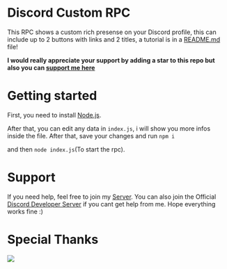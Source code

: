 # Discord Custom RPC
This RPC shows a custom rich presense on your Discord profile, this can include up to 2 buttons with links and 2 titles, a tutorial is in a [README.md](https://github.com/2Lost4This/Discord-Custom-RPC/README.md/) file! 

**I would really appreciate your support by adding a star to this repo but also you can [support me here](https://www.buymeacoffee.com/2lost4this)**


# Getting started

First, you need to install [Node.js](https://nodejs.org/en/).

After that, you can edit any data in `index.js`, i will show you more infos inside the file. After that, save your changes and run `npm i` 

and then `node index.js`(To start the rpc).

# Support
If you need help, feel free to join my [Server](https://discord.gg/saGwZtAGxJ). You can also join the Official [Discord Developer Server](https://discord.gg/discord-developers) if you cant get help from me. Hope everything works fine :)


# Special Thanks
<a href="https://github.com/2Lost4This/Discord-Custom-RPC/graphs/contributors">
  <img src="https://contrib.rocks/image?repo=2Lost4This/Discord-Custom-RPC" />
</a>


